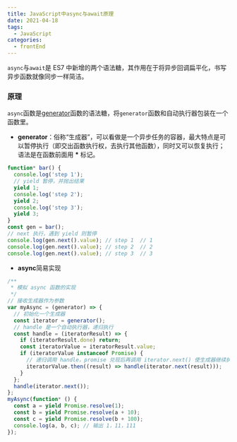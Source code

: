 ```yaml
---
title: JavaScript中async与await原理
date: 2021-04-18
tags:
  - JavaScript
categories:
  - frontEnd
---
```


`async`与`await`是 ES7 中新增的两个语法糖，其作用在于将异步回调扁平化，书写异步函数就像同步一样简洁。

<!-- more -->

### 原理

`async`函数是[generator](https://es6.ruanyifeng.com/#docs/generator)函数的语法糖，将`generator`函数和自动执行器包装在一个函数里。

- **generator**：俗称“生成器”，可以看做是一个异步任务的容器，最大特点是可以暂停执行（即交出函数执行权，去执行其他函数），同时又可以恢复执行；语法是在函数前面用 **\*** 标记。

```js
function* bar() {
  console.log('step 1');
  // yield 暂停，并抛出结果
  yield 1;
  console.log('step 2');
  yield 2;
  console.log('step 3');
  yield 3;
}
const gen = bar();
// next 执行，遇到 yield 则暂停
console.log(gen.next().value); // step 1  // 1
console.log(gen.next().value); // step 2  // 2
console.log(gen.next().value); // step 3  // 3
```

- **async**简易实现

```js
/**
 * 模拟 async 函数的实现
 */
// 接收生成器作为参数
var myAsync = (generator) => {
  // 初始化一个生成器
  const iterator = generator();
  // handle 是一个自动执行器，递归执行
  const handle = (iteratorResult) => {
    if (iteratorResult.done) return;
    const iteratorValue = iteratorResult.value;
    if (iteratorValue instanceof Promise) {
      // 递归调用 handle，promise 兑现后再调用 iterator.next() 使生成器继续执行
      iteratorValue.then((result) => handle(iterator.next(result)));
    }
  };
  handle(iterator.next());
};
myAsync(function* () {
  const a = yield Promise.resolve(1);
  const b = yield Promise.resolve(a + 10);
  const c = yield Promise.resolve(b + 100);
  console.log(a, b, c); // 输出 1，11，111
});
```
